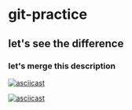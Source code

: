 # git-practice
## let's see the difference
### let's merge this description

[![asciicast](https://asciinema.org/a/352029.svg)](https://asciinema.org/a/352029)

[![asciicast](https://asciinema.org/a/352037.svg)](https://asciinema.org/a/352037)
